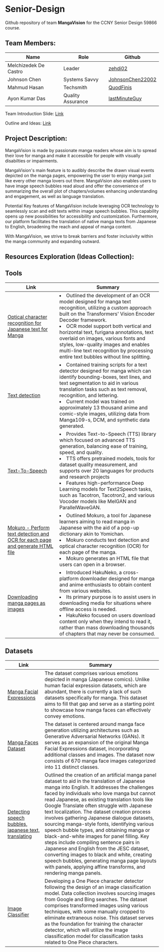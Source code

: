 # Senior-Design
Github repository of team **MangaVision** for the CCNY Senior Design 59866 course.

## Team Members:
| Name | Role | Github |
|------|------|--------|
| Melchizedek De Castro   | Leader   | [zehdi02](https://github.com/zehdi02)   | 
| Johnson Chen   | Systems Savvy   | [JohnsonChen22002](https://github.com/JohnsonChen22002)   |   
| Mahmud Hasan   | Techsmith   | [QuodFinis](https://github.com/QuodFinis)   |  
| Ayon Kumar Das   | Quality Assurance   | [lastMinuteGuy](https://github.com/lastMinuteGuy)  |

Team Introduction Slide: [Link](https://docs.google.com/presentation/d/1WNn4oexdCydlKBAyXx5dTc79Uo_LxP4TgfdswozQwrA/edit?usp=sharing)

Outline and Ideas: [Link](https://docs.google.com/document/d/1Q3Uw8UuIPxLry2x__Ho96tgG0YmFKRJOzUxRCji3SqQ/edit)

## Project Description:
MangaVision is made by passionate manga readers whose aim is to spread their love for manga and make it accessible for people with visually disabilties or impairments.

MangaVision's main feature is to audibly describe the drawn visual events depicted on the manga pages, empowering the user to enjoy manga just like every other manga lovers out there. MangaVision also enables users to have image speech bubbles read aloud and offer the convenience of summarizing the overall plot of chapters/volumes enhancing understanding and engagement, as well as language translation.

Potential Key features of MangaVision include leveraging OCR technology to seamlessly scan and edit texts within image speech bubbles. This capability opens up new possibilities for accessibility and customization. Furthermore, our platform facilitates the translation of native manga texts from Japanese to English, broadening the reach and appeal of manga content.

With MangaVision, we strive to break barriers and foster inclusivity within the manga community and expanding outward. 

## Resources Exploration (Ideas Collection):

## Tools
| Link | Summary |
|------|--------|
| [Optical character recognition for Japanese text for Manga](https://github.com/kha-white/manga-ocr) |                               <li> Outlined the development of an OCR model designed for manga text recognition, utilizing a custom approach built on the Transformers' Vision Encoder Decoder framework. </li>                                                                                               <li> OCR model support both vertical and horizontal text, furigana annotations, text overlaid on images, various fonts and styles, low-quality images and enables multi-line text recognition by processing entire text bubbles without line splitting. </li> |
| [Text detection](https://github.com/dmMaze/comic-text-detector) |                                                                   <li> Contained training scripts for a text detector designed for manga which can identify bounding-boxes, text lines, and text segmentation to aid in various translation tasks such as text removal, recognition, and lettering. </li>                              <li> Current model was trained on approximately 13 thousand anime and comic-style images, utilizing data from Manga109-s, DCM, and synthetic data generated. </li> |
| [Text-To-Speech](https://github.com/mozilla/TTS) |                                                                                  <li> Provides Text-to-Speech (TTS) library which focused on advanced TTS generation, balancing ease of training, speed, and quality. </li>                                                                                                                                 <li> TTS offers pretrained models, tools for dataset quality measurement, and supports over 20 languages for products and research projects </li>                                                                                                                        <li> Features high-performance Deep Learning models for Text2Speech tasks, such as Tacotron, Tacotron2, and various Vocoder models like MelGAN and ParallelWaveGAN. </li> |
| [Mokuro - Perform text detection and OCR for each page and generate HTML file](https://github.com/kha-white/mokuro) |               <li> Outlined Mokuro, a tool for Japanese learners aiming to read manga in Japanese with the aid of a pop-up dictionary akin to Yomichan. </li>                                                                                                                                 <li> Mokuro conducts text detection and optical character recognition (OCR) for each page of the manga. </li>                         <li> Mokuro generates an HTML file that users can open in a browser. </li> |
| [Downloading manga pages as images](https://github.com/manga-download/hakuneko) | <li> Introduced HakuNeko, a cross-platform downloader designed for manga and anime enthusiasts to obtain content from various websites. </li>                                               <li> Its primary purpose is to assist users in downloading media for situations where offline access is needed. </li> <li> HakuNeko focused on users download content only when they intend to read it, rather than mass downloading thousands of chapters that may never be consumed. </li> |

## Datasets
| Link | Summary |
|------|--------|
| [Manga Facial Expressions](https://www.kaggle.com/datasets/mertkkl/manga-facial-expressions) | The dataset comprises various emotions depicted in manga (Japanese comics). Unlike human facial expression datasets, which are abundant, there is currently a lack of such datasets specifically for manga. This dataset aims to fill that gap and serve as a starting point to showcase how manga faces can effectively convey emotions. |
| [Manga Faces Dataset](https://www.kaggle.com/datasets/davidgamalielarcos/manga-faces-dataset) | The dataset is centered around manga face generation utilizing architectures such as Generative Adversarial Networks (GANs). It serves as an expansion of the original Manga Facial Expressions dataset, incorporating additional classes and images. The dataset now consists of 670 manga face images categorized into 11 distinct classes. |
| [Detecting speech bubbles, japanese text, translating](https://www.kaggle.com/datasets/aasimsani/ampd-base) | Outlined the creation of an artificial manga panel dataset to aid in the translation of Japanese manga into English. It addresses the challenges faced by individuals who love manga but cannot read Japanese, as existing translation tools like Google Translate often struggle with Japanese text localization. The dataset creation process involves gathering Japanese dialogue datasets, sourcing manga-style fonts, identifying various speech bubble types, and obtaining manga or black-and-white images for panel filling. Key steps include compiling sentence pairs in Japanese and English from the JESC dataset, converting images to black and white, creating speech bubbles, generating manga page layouts with panels, applying affine transforms, and rendering manga panels. |
| [Image Classifier](https://www.kaggle.com/datasets/ibrahimserouis99/one-piece-image-classifier) | Developing a One Piece character detector following the design of an image classification model. Data collection involves sourcing images from Google and Bing searches. The dataset comprises transformed images using various techniques, with some manually cropped to eliminate extraneous noise. This dataset serves as the foundation for training the character detector, which will utilize the image classification model for classification tasks related to One Piece characters. |

<!-- ARCHIVED --!>
<!-- ### Documentations
[Object Detection for Comics using Manga109 Annotations:](https://arxiv.org/pdf/1803.08670.pdf)
<p>The article introduces solutions for object detection in comics, notably the Manga109-annotations dataset and the SSD300-fork method. Created over eight months, Manga109-annotations provides comprehensive annotations for bounding boxes, character names, and text contents. SSD300-fork addresses assignment issues by replicating the detection layer for each category, outperforming other CNN-based methods with a 3% mAP improvement and a 9% boost in face detection accuracy over SSD300. Application of SSD300-fork to eBDtheque demonstrates significant advancements in body detection compared to existing methods. </p>

[Sketch-based manga retrieval using manga109 dataset](https://link.springer.com/content/pdf/10.1007/s11042-016-4020-z.pdf)
<p> The article presents a comprehensive sketch-based manga retrieval system along with novel query methodologies, featuring margin area labeling, EOH feature description with screen tone removal, and approximate nearest-neighbor search using product quantization. It introduces the Manga109 dataset, comprising 21,142 manga images drawn by 94 professional artists, making it the largest manga image dataset available for research. Experimental results demonstrate the system's efficiency and scalability, achieving rapid retrieval from a vast number of pages. Notably, the system captures author characteristics through edge histogram features, enabling retrieval of characters drawn by the same artist. Furthermore, query interactions like relevance feedback facilitate content-based searches, retrieving specific character expressions across various manga titles. The paper suggests future directions involving the integration of sketch and keyword-based searches, promising further advancements in manga retrieval technology. </p>

[Building a Manga Dataset ”Manga109” with Annotations for Multimedia Applications](https://arxiv.org/pdf/2005.04425.pdf)
<p> The article introduce Manga109, consisting of 109 Japanese comic books with annotations for frames, speech texts, character faces, and bodies, totaling over 500k annotations, facilitating machine learning algorithms and evaluation. Additionally, a subset is available for industrial use. Text detection using a Single Shot Multibox Detector (SSD) achieved high accuracy, with an AP of 0.918 for SSD512. Sketch-based manga retrieval compared edge orientation histograms (EOHs) and deep features, with deep features outperforming significantly. Character face generation using Progressive Growing of GANs (PGGAN) produced high-quality results, demonstrating the utility of Manga109 for various multimedia applications. </p>

[Manga109 Dataset and Creation of Metadata](https://dl.acm.org/doi/pdf/10.1145/3011549.3011551)
<p> The article discusses the creation of the Manga109 dataset, which comprises 109 Japanese comic books available for academic use, addressing the need for publicly available datasets with detailed annotations for comic image processing. The authors present an ongoing project aimed at constructing metadata for Manga109, defining metadata elements such as frames, texts, and characters, along with guidelines to enhance annotation quality. They introduce a web-based annotation tool designed for efficient metadata creation and evaluate its effectiveness through user studies. The dataset covers a wide range of genres and publication years, spanning from the 1970s to the 2010s, with permissions obtained from creators for research purposes. The paper emphasizes the importance of such datasets for machine learning algorithms and method evaluations in comic image processing, providing valuable insights into the annotation process and software design. </p>

[Manga109Dialog: A Large-scale Dialogue Dataset for Comics Speaker Detection](https://arxiv.org/pdf/2306.17469.pdf)
<p> The article introduces Manga109Dialog, the largest dialogue dataset for comics speaker detection, addressing the growing need for automated methods to analyze e-comics. Recognizing the limitations of existing annotations, the dataset is meticulously constructed, linking text to character bounding boxes and categorizing annotations based on prediction difficulty. The proposed approach leverages deep learning and scene graph generation models, enhanced by considering frame information to capture the unique structure of comics. Experimental results demonstrate significant improvements over rule-based methods, with qualitative examples showcasing the effectiveness of the proposed approach. Challenges and future directions, including the potential incorporation of natural language processing, are highlighted, emphasizing the dataset's reliability and the method's superiority in comics speaker detection, laying the groundwork for future research in this field. </p>

[A Method to Annotate Who Speaks a Text Line in Manga and Speaker-Line Dataset for Manga109](https://dl.nkmr-lab.org/papers/403/paper.pdf)
<p> The article outlines a method for annotating speakers in manga text lines and presents a corresponding dataset for Manga109. It introduces challenges in accurately recognizing speakers and highlights the importance of annotated datasets for research. The proposed method involves dragging text lines onto character faces to assign speakers, with a prototype system developed for implementation. The dataset, constructed with contributions from 56 annotators, facilitates speaker-line mapping. Analysis reveals a decreasing perfect match rate with increasing annotators and introduces Evaluation Consistency Indicators (ECI) to assess speaker mapping quality. Results show variation in difficulty across comics, particularly in scenes like battles and dark settings. The document suggests strategies for annotator allocation based on scene complexity and proposes future directions for automatic speaker judgment and dynamic annotation requirements. </p>

[The Manga Whisperer: Automatically Generating Transcriptions for Comics](https://arxiv.org/pdf/2401.10224.pdf)
<p> The article presents an algorithm for automatically transcribing manga comics into text to improve accessibility for visually impaired readers. It outlines a method to construct a directed acyclic graph (DAG) to determine the reading order of panels based on manga layout conventions, considering factors like panel positions and overlaps. Supplementary materials include detailed descriptions of the algorithm for ordering panels, the PopManga dataset and its annotation process, character clustering evaluation methods, and the OCR model trained using synthetic data. These materials provide comprehensive insights into the methodology, dataset creation, annotation procedures, and model training involved in making manga more accessible to a wider audience. </p>

[Complex Character Retrieval from Comics using Deep Learning](https://www.ams.giti.waseda.ac.jp/data/pdf-files/2019_IEICE_GC_bs_04_018.pdf)
<p> The article explores the application of deep learning techniques, particularly the You Only Look Once (YOLO) algorithm, for object detection within digital comic books. It addresses the challenge of character-based search in these comics, which differ significantly from real-life objects, presenting complex visual structures that make detection more challenging. Through experiments conducted on the Manga109 dataset, comprising over 10,000 annotated images, the study demonstrates high accuracy in detecting text, frames, faces, and bodies using YOLOv3, achieving notable average precision values. However, when tested on the eBDtheque dataset, which features more diverse and complex characters, detection accuracy slightly decreases. The paper concludes by highlighting the need for larger datasets encompassing various character types to develop a more robust information retrieval system for comics, envisioning the potential for advanced search functionalities based on character-related input, which could significantly enhance user experience in navigating digital comic books. </p> -->
